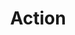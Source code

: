 ---
layout: default
title: 4. Action
parent: Redux Tutorial
grand_parent: State Management Tutorial
nav_order: 4
has_children: false
---